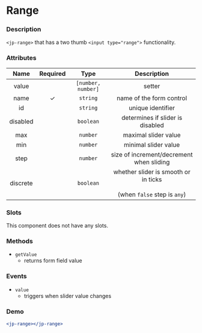 # Range

### Description

`<jp-range>` that has a two thumb `<input type="range">` functionality.

### Attributes

| **Name** | **Required** |      **Type**      |                               **Description**                               |
| :------: | :----------: | :----------------: | :-------------------------------------------------------------------------: |
|  value   |              | `[number, number]` |                                   setter                                    |
|   name   |      ✓       |      `string`      |                          name of the form control                           |
|    id    |              |      `string`      |                              unique identifier                              |
| disabled |              |     `boolean`      |                      determines if slider is disabled                       |
|   max    |              |      `number`      |                            maximal slider value                             |
|   min    |              |      `number`      |                            minimal slider value                             |
|   step   |              |      `number`      |                  size of increment/decrement when sliding                   |
| discrete |              |     `boolean`      | whether slider is smooth or in ticks <br></br> (when `false` step is `any`) |

### Slots

This component does not have any slots.

### Methods

- `getValue`
  - returns form field value

### Events

- `value`
  - triggers when slider value changes

### Demo

```jsx live
<jp-range></jp-range>
```
